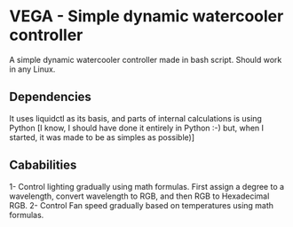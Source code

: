 # VEGA - Simple dynamic watercooler controller

A simple dynamic watercooler controller made in bash script. Should work in any Linux.

## Dependencies

It uses liquidctl as its basis, and parts of internal calculations is using Python [I know, I should have done it entirely in Python :-) but, when I started, it was made to be as simples as possible)]

## Cababilities

1- Control lighting gradually using math formulas. First assign a degree to a wavelength, convert wavelength to RGB, and then RGB to Hexadecimal RGB.
2- Control Fan speed gradually based on temperatures using math formulas.
